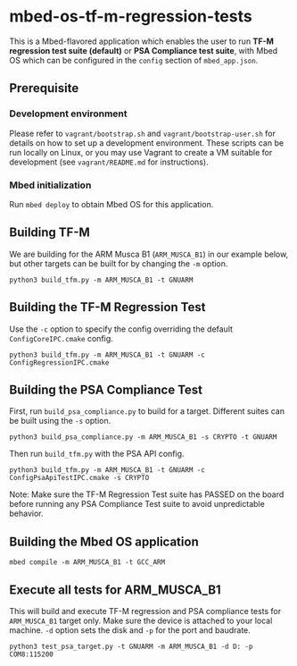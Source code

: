 # mbed-os-tf-m-regression-tests

This is a Mbed-flavored application which enables the user to run
**TF-M regression test suite (default)** or **PSA Compliance test suite**,
with Mbed OS which can be configured in the `config` section of `mbed_app.json`.

## Prerequisite

### Development environment

Please refer to `vagrant/bootstrap.sh` and `vagrant/bootstrap-user.sh` for
details on how to set up a development environment. These scripts can be run
locally on Linux, or you may use Vagrant to create a VM suitable for
development (see `vagrant/README.md` for instructions).

### Mbed initialization

Run `mbed deploy` to obtain Mbed OS for this application.

## Building TF-M

We are building for the ARM Musca B1 (`ARM_MUSCA_B1`) in our example
below, but other targets can be built for by changing the `-m` option.

```
python3 build_tfm.py -m ARM_MUSCA_B1 -t GNUARM
```

## Building the TF-M Regression Test

Use the `-c` option to specify the config overriding the default
`ConfigCoreIPC.cmake` config.

```
python3 build_tfm.py -m ARM_MUSCA_B1 -t GNUARM -c ConfigRegressionIPC.cmake
```

## Building the PSA Compliance Test

First, run `build_psa_compliance.py` to build for a target. Different suites can
be built using the `-s` option.

```
python3 build_psa_compliance.py -m ARM_MUSCA_B1 -s CRYPTO -t GNUARM
```

Then run `build_tfm.py` with the PSA API config.

```
python3 build_tfm.py -m ARM_MUSCA_B1 -t GNUARM -c ConfigPsaApiTestIPC.cmake -s CRYPTO
```

Note: Make sure the TF-M Regression Test suite has PASSED on the board before
running any PSA Compliance Test suite to avoid unpredictable behavior.

## Building the Mbed OS application

```
mbed compile -m ARM_MUSCA_B1 -t GCC_ARM
```

## Execute all tests for ARM_MUSCA_B1

This will build and execute TF-M regression and PSA compliance tests
for `ARM_MUSCA_B1` target only. Make sure the device is attached to your local
machine. `-d` option sets the disk and `-p` for the port and baudrate.
```
python3 test_psa_target.py -t GNUARM -m ARM_MUSCA_B1 -d D: -p COM8:115200
```
